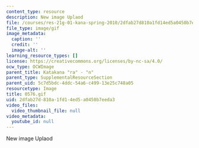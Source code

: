 ```yaml
---
content_type: resource
description: New image Uplaod
file: /courses/res-21g-01-kana-spring-2010/2dfab27d810a1fd14ed5a0450b7eeda3_0576.gif
file_type: image/gif
image_metadata:
  caption: ''
  credit: ''
  image-alt: ''
learning_resource_types: []
license: https://creativecommons.org/licenses/by-nc-sa/4.0/
ocw_type: OCWImage
parent_title: Katakana "ra" - "n"
parent_type: SupplementalResourceSection
parent_uid: 5c7d5bdc-4ddc-54a6-c499-13e25c748a05
resourcetype: Image
title: 0576.gif
uid: 2dfab27d-810a-1fd1-4ed5-a0450b7eeda3
video_files:
  video_thumbnail_file: null
video_metadata:
  youtube_id: null
---
```

New image Uplaod